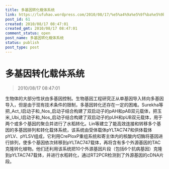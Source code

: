 ```yaml
---
title: 多基因转化载体系统
link: https://lufuhao.wordpress.com/2010/08/17/%e5%a4%9a%e5%9f%ba%e5%9b%a0%e8%bd%ac%e5%8c%96%e8%bd%bd%e4%bd%93%e7%b3%bb%e7%bb%9f/
post_id: 61
created: 2010/08/17 08:47:01
created_gmt: 2010/08/17 08:47:01
comment_status: open
post_name: 多基因转化载体系统
status: publish
post_type: post
---
```


# 多基因转化载体系统

> 2010/08/17 08:47:01
 
 

生物体的大部分性状由多基因控制。生物基因工程研究正从单基因导入转向多基因导入，但是由于现有技术条件的限制，多基因转化还存在一定的困难。Surekha等把_Act_Ⅰ启动子和_Nos_启动子结合构建了双启动子的pAH和pAB双元载体，把玉米_Ubi_Ⅰ启动子和_Nos_启动子结合构建了双启动子的pUH和pUB双元载体，用于两个或多个基因的聚合并进行了水稻转化。Lin等建立了能高效连接和转移多个基因的多基因排列和转化载体系统，该系统由受体载体pYLTAC747和供体载体pYLV、pYLSV组成，它利用CrePloxP重组系统和寄主体内的核酸内切酶将基因进行排列，使多个基因依次转移到pYLTAC747载体，再将含有多个外源基因的TAC克隆转化植物。他们还利用该系统把10个外源基因片段（包括6个抗病基因）克隆到pYLTAC747载体，并进行水稻转化，通过RT2PCR检测到了外源基因的cDNA片段。
